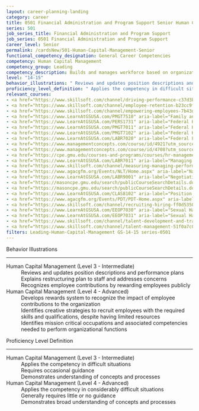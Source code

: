 ```yaml
---
layout: career-planning-landing
category: career
title: 0501 Financial Administration and Program Support Senior Human Capital Management
series: 501
job_series_title: Financial Administration and Program Support
job_series: 0501 Financial Administration and Program Support
career_level: Senior
permalink: /cardsNew/501-Human-Capital-Management-Senior
functional_competency_designation: General Career Competencies
competency: Human Capital Management
competency_group: Leading
competency_description: Builds and manages workforce based on organizational goals, budget considerations, and staffing needs; ensures that employees are appropriately recruited, selected, appraised, and rewarded; takes action to address performance problems; manages a multi-sector workforce and a variety of work situations
level: "14-15"
behavior_illustrations: " Reviews and updates position descriptions and performance plans  Explains restructuring plan to staff and addresses concerns  Recognizes employee contributions by rewarding employees publicly ?  Develops rewards system to recognize the impact of employee contributions to the organization  Identifies creative strategies to recruit employees with the required skills and qualifications, despite having limited resources  Identifies mission critical occupations and associated competencies needed to perform organizational functions"
proficiency_level_definition: " Applies the competency in difficult situations  Requires occasional guidance  Demonstrates understanding of concepts and processes ?  Applies the competency in considerably difficult situations  Generally requires little or no guidance  Demonstrates broad understanding of concepts and processes"
relevant_courses: 
- <a href="https://www.skillsoft.com/channel/driving-performance-c37d3bc0-e716-11e6-9835-f723b46a2688?cta=feds" aria-label="Driving Performance Channel - https://www.skillsoft.com/channel/driving-performance-c37d3bc0-e716-11e6-9835-f723b46a2688?cta=feds">Driving Performance Channel</a>, Skillsoft
- <a href="https://www.skillsoft.com/channel/employee-retention-b23cc9f0-1ebd-11e7-9edb-2f930c3c48e6?cta=feds" aria-label="Employee Retention Channel - https://www.skillsoft.com/channel/employee-retention-b23cc9f0-1ebd-11e7-9edb-2f930c3c48e6?cta=feds">Employee Retention Channel</a>, Skillsoft
- <a href="https://www.skillsoft.com/channel/empowering-employees-7b43dd00-205a-11e7-a06b-196ddb80a7e9?cta=feds" aria-label="Empowering Employees Channel - https://www.skillsoft.com/channel/empowering-employees-7b43dd00-205a-11e7-a06b-196ddb80a7e9?cta=feds">Empowering Employees Channel</a>, Skillsoft
- <a href="https://www.LearnAtGSUSA.com/PMGT7510" aria-label="Family and Medical Leave Act for Supervisors and HR Practitioners (PMGT7510) - https://www.LearnAtGSUSA.com/PMGT7510">Family and Medical Leave Act for Supervisors and HR Practitioners (PMGT7510)</a>, Graduate School USA (GSUSA)
- <a href="https://www.LearnAtGSUSA.com/PERS1731" aria-label="Federal Human Resources Management (PERS1731) Self-Paced - https://www.LearnAtGSUSA.com/PERS1731">Federal Human Resources Management (PERS1731) Self-Paced</a>, Graduate School USA (GSUSA)
- <a href="https://www.LearnAtGSUSA.com/PMGT7011" aria-label="Federal Human Resources Management (PMGT7011) - https://www.LearnAtGSUSA.com/PMGT7011">Federal Human Resources Management (PMGT7011)</a>, Graduate School USA (GSUSA)
- <a href="https://www.LearnAtGSUSA.com/PMGT7102" aria-label="Federal Human Resources Management for Supervisors and Managers (PMGT7102) - https://www.LearnAtGSUSA.com/PMGT7102">Federal Human Resources Management for Supervisors and Managers (PMGT7102)</a>, Graduate School USA (GSUSA)
- <a href="https://www.LearnAtGSUSA.com/LABR7020" aria-label="Federal Labor Relations (Basic) (LABR7020) - https://www.LearnAtGSUSA.com/LABR7020">Federal Labor Relations (Basic) (LABR7020)</a>, Graduate School USA (GSUSA)
- <a href="https://www.managementconcepts.com/course/id/4921?utm_source=CFOportal&utm_medium=listing&utm_campaign=CFOTTEP&utm_id=23FM" aria-label="Federal Talent Acquisition - https://www.managementconcepts.com/course/id/4921?utm_source=CFOportal&utm_medium=listing&utm_campaign=CFOTTEP&utm_id=23FM">Federal Talent Acquisition</a>, Management Concepts
- <a href="https://www.managementconcepts.com/course/id/4708?utm_source=CFOportal&utm_medium=listing&utm_campaign=CFOTTEP&utm_id=23FM" aria-label="HR Essentials for Government Supervisors - https://www.managementconcepts.com/course/id/4708?utm_source=CFOportal&utm_medium=listing&utm_campaign=CFOTTEP&utm_id=23FM">HR Essentials for Government Supervisors</a>, Management Concepts
- <a href="https://cpe.gmu.edu/courses-and-programs/courses/hr-management/hrm-0100-certification-prep-live-online.php" aria-label="HRM 0100 Human Resource Management Certificate Course - SHRM Certification Preparation - https://cpe.gmu.edu/courses-and-programs/courses/hr-management/hrm-0100-certification-prep-live-online.php">HRM 0100 Human Resource Management Certificate Course - SHRM Certification Preparation</a>, George Mason University
- <a href="https://www.LearnAtGSUSA.com/LABR7011" aria-label="Managing Employee Conduct and Performance (LABR7011) - https://www.LearnAtGSUSA.com/LABR7011">Managing Employee Conduct and Performance (LABR7011)</a>, Graduate School USA (GSUSA)
- <a href="https://www.skillsoft.com/channel/measuring-managing-performance-31a67200-f915-11e6-aad2-6b3c03be7fe8?cta=feds" aria-label="Measuring & Managing Performance Channel - https://www.skillsoft.com/channel/measuring-managing-performance-31a67200-f915-11e6-aad2-6b3c03be7fe8?cta=feds">Measuring & Managing Performance Channel</a>, Skillsoft
- <a href="https://www.agacgfm.org/Events/NLT/Home.aspx" aria-label="National Leadership Training (NLT) - multi-competency training - https://www.agacgfm.org/Events/NLT/Home.aspx">National Leadership Training (NLT) - multi-competency training</a>, AGA
- <a href="https://www.LearnAtGSUSA.com/LABR9001" aria-label="Negotiating Federal Labor Agreements (LABR9001) - https://www.LearnAtGSUSA.com/LABR9001">Negotiating Federal Labor Agreements (LABR9001)</a>, Graduate School USA (GSUSA)
- <a href="https://masoncpe.gmu.edu/search/publicCourseSearchDetails.do?method=load&courseId=2417690" aria-label="PEBU 0318 Leadership and Motivation at Work - https://masoncpe.gmu.edu/search/publicCourseSearchDetails.do?method=load&courseId=2417690">PEBU 0318 Leadership and Motivation at Work</a>, George Mason University
- <a href="https://masoncpe.gmu.edu/search/publicCourseSearchDetails.do?method=load&courseId=2417787" aria-label="PEBU 0319 Managing Talent - https://masoncpe.gmu.edu/search/publicCourseSearchDetails.do?method=load&courseId=2417787">PEBU 0319 Managing Talent</a>, George Mason University
- <a href="https://www.LearnAtGSUSA.com/CLAS8102" aria-label="Position Classification for Supervisors and Administrative Staff (CLAS8102) - https://www.LearnAtGSUSA.com/CLAS8102">Position Classification for Supervisors and Administrative Staff (CLAS8102)</a>, Graduate School USA (GSUSA)
- <a href="https://www.agacgfm.org/Events/PDT/PDT-Home.aspx" aria-label="Professional Development Training (PDT) - multi-competency training - https://www.agacgfm.org/Events/PDT/PDT-Home.aspx">Professional Development Training (PDT) - multi-competency training</a>, AGA
- <a href="https://www.skillsoft.com/channel/recruiting-hiring-ff0d5350-f91d-11e6-aad2-6b3c03be7fe8?cta=feds" aria-label="Recruiting & Hiring Channel - https://www.skillsoft.com/channel/recruiting-hiring-ff0d5350-f91d-11e6-aad2-6b3c03be7fe8?cta=feds">Recruiting & Hiring Channel</a>, Skillsoft
- <a href="https://www.LearnAtGSUSA.com/EEOP7030" aria-label="Sexual Harassment Prevention for Employees (EEOP7030) - https://www.LearnAtGSUSA.com/EEOP7030">Sexual Harassment Prevention for Employees (EEOP7030)</a>, Graduate School USA (GSUSA)
- <a href="https://www.LearnAtGSUSA.com/EEOP7031" aria-label="Sexual Harassment Prevention for Supervisors (EEOP7031) - https://www.LearnAtGSUSA.com/EEOP7031">Sexual Harassment Prevention for Supervisors (EEOP7031)</a>, Graduate School USA (GSUSA)
- <a href="https://www.skillsoft.com/channel/talent-development-and-transformation-leadercamps-9b749089-7db3-4822-9cc9-174da910ecba?cta=feds" aria-label="Talent Development & Transformation Leadercamps Channel - https://www.skillsoft.com/channel/talent-development-and-transformation-leadercamps-9b749089-7db3-4822-9cc9-174da910ecba?cta=feds">Talent Development & Transformation Leadercamps Channel</a>, Skillsoft
- <a href="https://www.skillsoft.com/channel/talent-management-51f0a7c0-f91e-11e6-aad2-6b3c03be7fe8?cta=feds" aria-label="Talent Management Channel - https://www.skillsoft.com/channel/talent-management-51f0a7c0-f91e-11e6-aad2-6b3c03be7fe8?cta=feds">Talent Management Channel</a>, Skillsoft
filters: Leading-Human-Capital-Management GS-14-15 series-0501
---
```


<div class="desktop:grid-col-6 margin-y-3">
  <div class="border-top-2 bg-white padding-3 shadow-5 height-full members-hover border-1px button-border border-top-blue radius-lg">
    <p class="text-bold label-color font-size-21">Behavior Illustrations</p>
    <hr class="hr-green"/>
    <dl class="text-base card-content-color"><dt>Human Capital Management (Level 3 - Intermediate)</dt><dd>Reviews and updates position descriptions and performance plans </dd><dd>Explains restructuring plan to staff and addresses concerns </dd><dd>Recognizes employee contributions by rewarding employees publicly</dd><dt>Human Capital Management (Level 4 - Advanced)</dt><dd>Develops rewards system to recognize the impact of employee contributions to the organization </dd><dd>Identifies creative strategies to recruit employees with the required skills and qualifications, despite having limited resources </dd><dd>Identifies mission critical occupations and associated competencies needed to perform organizational functions</dd></dl>
  </div>
</div>
<div class="desktop:grid-col-6 margin-y-3">
  <div class="border-top-2 bg-white padding-3 shadow-5 height-full members-hover border-1px button-border border-top-blue radius-lg">
    <p class="text-bold label-color font-size-21">Proficiency Level Definition</p>
     <hr class="hr-green"/>
    <dl class="text-base card-content-color"><dt>Human Capital Management (Level 3 - Intermediate)</dt><dd>Applies the competency in difficult situations </dd><dd>Requires occasional guidance </dd><dd>Demonstrates understanding of concepts and processes</dd><dt>Human Capital Management (Level 4 - Advanced)</dt><dd>Applies the competency in considerably difficult situations </dd><dd>Generally requires little or no guidance </dd><dd>Demonstrates broad understanding of concepts and processes</dd></dl>
  </div>
</div>